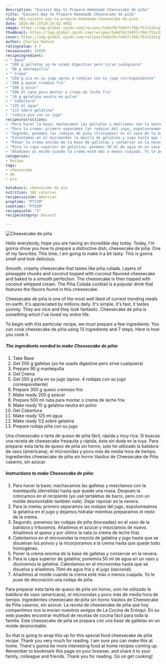```yaml
---
description: "Easiest Way to Prepare Homemade Cheesecake de piña"
title: "Easiest Way to Prepare Homemade Cheesecake de piña"
slug: 981-easiest-way-to-prepare-homemade-cheesecake-de-pina
date: 2020-06-15T20:18:02.480Z
image: https://img-global.cpcdn.com/recipes/5ebd70c7d497c766/751x532cq70/cheesecake-de-pina-foto-principal.jpg
thumbnail: https://img-global.cpcdn.com/recipes/5ebd70c7d497c766/751x532cq70/cheesecake-de-pina-foto-principal.jpg
cover: https://img-global.cpcdn.com/recipes/5ebd70c7d497c766/751x532cq70/cheesecake-de-pina-foto-principal.jpg
author: Charles Hudson
ratingvalue: 4.7
reviewcount: 34939
recipeingredient:
- " Base"
- "200 g galletas yo he usado digestive pero sirve cualquiera"
- "90 g mantequilla"
- " Crema"
- "250 g pia en su jugo aprox 4 rodajas con su jugo correspondiente"
- "300 g queso cremoso fro"
- "200 g azcar"
- "500 ml nata para montar o crema de leche fra"
- "10 g gelatina neutra en polvo"
- " Cobertura"
- "125 ml agua"
- "1/2 sobre gelatina"
- "rodaja pia con su jugo"
recipeinstructions:
- "Para hacer la base; machacamos las galletas y mezclamos con la mantequilla (derretida) hasta que quede una masa. Después la colocamos en el recipiente (yo usé tartaletas de barro, pero con un molde desmontable también vale). Dejar reposar en la nevera."
- "Para la crema; primero separamos las rodajas del jugo, espolvoreamos la gelatina en el jugo y dejamos hidratar mientras preparamos el resto de la crema."
- "Segundo, ponemos las rodajas de piña (troceadas) en el vaso de la batidora y trituramos. Añadimos el azúcar y mezclamos de nuevo. Añadimos el queso y por último la nata (o crema de leche fría)."
- "Calentamos en el microondas la mezcla de gelatina y jugo hasta que se disuelvan los polvos y la incorporamos a la crema hasta que quede todo homogéneo."
- "Poner la crema encima de la base de galletas y conservar en la nevera."
- "Para la capa superior de gelatina; ponemos 50 ml de agua en un vaso y disolvemos la gelatina. Calentamos en el microondas hasta que se disuelva y añadimos 75ml de agua fría y el jugo (opcional)."
- "Añadimos al molde cuando la crema esté más o menos cuajada. Yo le puse de decoración una rodaja de piña."
categories:
- Recipe
tags:
- cheesecake
- de
- pia

katakunci: cheesecake de pia 
nutrition: 102 calories
recipecuisine: American
preptime: "PT11M"
cooktime: "PT53M"
recipeyield: "3"
recipecategory: Dessert

---
```



![Cheesecake de piña](https://img-global.cpcdn.com/recipes/5ebd70c7d497c766/751x532cq70/cheesecake-de-pina-foto-principal.jpg)

Hello everybody, hope you are having an incredible day today. Today, I'm gonna show you how to prepare a distinctive dish, cheesecake de piña. One of my favorites. This time, I am going to make it a bit tasty. This is gonna smell and look delicious.

Smooth, creamy cheesecake that tastes like piña colada. Layers of pineapple chunks and coconut topped with coconut flavored cheesecake and baked to a smooth perfection. The cheesecake is then topped with coconut whipped cream. The Piña Colada cocktail is a popular drink that features the flavors found in this cheesecake.

Cheesecake de piña is one of the most well liked of current trending meals on earth. It's appreciated by millions daily. It's simple, it's fast, it tastes yummy. They are nice and they look fantastic. Cheesecake de piña is something which I've loved my entire life.


To begin with this particular recipe, we must prepare a few ingredients. You can cook cheesecake de piña using 13 ingredients and 7 steps. Here is how you cook it.

<!--inarticleads1-->

##### The ingredients needed to make Cheesecake de piña:

1. Take  Base
1. Get 200 g galletas (yo he usado digestive pero sirve cualquiera)
1. Prepare 90 g mantequilla
1. Get  Crema
1. Get 250 g piña en su jugo (aprox. 4 rodajas con su jugo correspondiente)
1. Prepare 300 g queso cremoso frío
1. Make ready 200 g azúcar
1. Prepare 500 ml nata para montar o crema de leche fría
1. Make ready 10 g gelatina neutra en polvo
1. Get  Cobertura
1. Make ready 125 ml agua
1. Make ready 1/2 sobre gelatina
1. Prepare rodaja piña con su jugo


Una cheesecake o tarta de queso de piña fácil, rápida y muy rica. Si buscas una receta de cheesecake fresquita y rápida, ésta sin duda es la tuya. Para preparar esta tarta de queso de piña sin horno, solo he utilizado la batidora de vaso (americana), el microondas y poco más de media hora de tiempo. Ingredientes cheesecake de piña sin horno Vasitos de Cheesecake de Piña caseros, sin azúcar. 

<!--inarticleads2-->

##### Instructions to make Cheesecake de piña:

1. Para hacer la base; machacamos las galletas y mezclamos con la mantequilla (derretida) hasta que quede una masa. Después la colocamos en el recipiente (yo usé tartaletas de barro, pero con un molde desmontable también vale). Dejar reposar en la nevera.
1. Para la crema; primero separamos las rodajas del jugo, espolvoreamos la gelatina en el jugo y dejamos hidratar mientras preparamos el resto de la crema.
1. Segundo, ponemos las rodajas de piña (troceadas) en el vaso de la batidora y trituramos. Añadimos el azúcar y mezclamos de nuevo. Añadimos el queso y por último la nata (o crema de leche fría).
1. Calentamos en el microondas la mezcla de gelatina y jugo hasta que se disuelvan los polvos y la incorporamos a la crema hasta que quede todo homogéneo.
1. Poner la crema encima de la base de galletas y conservar en la nevera.
1. Para la capa superior de gelatina; ponemos 50 ml de agua en un vaso y disolvemos la gelatina. Calentamos en el microondas hasta que se disuelva y añadimos 75ml de agua fría y el jugo (opcional).
1. Añadimos al molde cuando la crema esté más o menos cuajada. Yo le puse de decoración una rodaja de piña.


Para preparar esta tarta de queso de piña sin horno, solo he utilizado la batidora de vaso (americana), el microondas y poco más de media hora de tiempo. Ingredientes cheesecake de piña sin horno Vasitos de Cheesecake de Piña caseros, sin azúcar. La receta de cheesecake de piña que hoy compartimos nos la envían nuestros amigos de La Cocina de Enloqui. En su web puedes encontrar multitud de recetas de cocina fácil para toda la familia. Este cheesecake de piña se prepara con una base de galletas en un molde desmontable. 

So that is going to wrap this up for this special food cheesecake de piña recipe. Thank you very much for reading. I am sure you can make this at home. There's gonna be more interesting food at home recipes coming up. Remember to bookmark this page on your browser, and share it to your family, colleague and friends. Thank you for reading. Go on get cooking!
